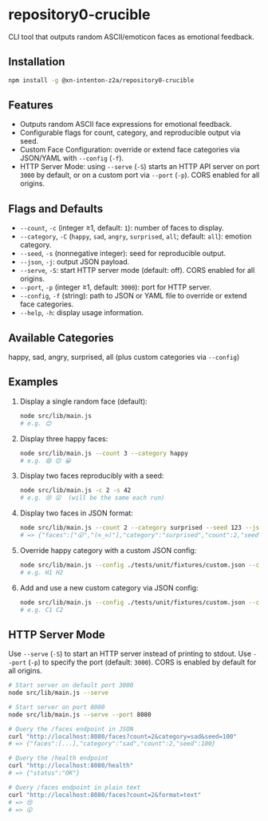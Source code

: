 # repository0-crucible

CLI tool that outputs random ASCII/emoticon faces as emotional feedback.

## Installation

```bash
npm install -g @xn-intenton-z2a/repository0-crucible
```

## Features

- Outputs random ASCII face expressions for emotional feedback.
- Configurable flags for count, category, and reproducible output via seed.
- Custom Face Configuration: override or extend face categories via JSON/YAML with `--config` (`-f`).
- HTTP Server Mode: using `--serve` (`-S`) starts an HTTP API server on port `3000` by default, or on a custom port via `--port` (`-p`). CORS enabled for all origins.

## Flags and Defaults

- `--count`, `-c` (integer ≥1, default: `1`): number of faces to display.
- `--category`, `-C` (`happy`, `sad`, `angry`, `surprised`, `all`; default: `all`): emotion category.
- `--seed`, `-s` (nonnegative integer): seed for reproducible output.
- `--json`, `-j`: output JSON payload.
- `--serve`, `-S`: start HTTP server mode (default: off). CORS enabled for all origins.
- `--port`, `-p` (integer ≥1, default: `3000`): port for HTTP server.
- `--config`, `-f` (string): path to JSON or YAML file to override or extend face categories.
- `--help`, `-h`: display usage information.

## Available Categories

happy, sad, angry, surprised, all (plus custom categories via `--config`)

## Examples

1. Display a single random face (default):

   ```bash
   node src/lib/main.js
   # e.g. 😊
   ```

2. Display three happy faces:

   ```bash
   node src/lib/main.js --count 3 --category happy
   # e.g. 😄 😊 😀
   ```

3. Display two faces reproducibly with a seed:

   ```bash
   node src/lib/main.js -c 2 -s 42
   # e.g. 😢 😮  (will be the same each run)
   ```

4. Display two faces in JSON format:

   ```bash
   node src/lib/main.js --count 2 --category surprised --seed 123 --json
   # => {"faces":["😮","(⊙_⊙)"],"category":"surprised","count":2,"seed":123}
   ```

5. Override happy category with a custom JSON config:

   ```bash
   node src/lib/main.js --config ./tests/unit/fixtures/custom.json --category happy --count 2
   # e.g. H1 H2
   ```

6. Add and use a new custom category via JSON config:

   ```bash
   node src/lib/main.js --config ./tests/unit/fixtures/custom.json --category custom --count 2
   # e.g. C1 C2
   ```

## HTTP Server Mode

Use `--serve` (`-S`) to start an HTTP server instead of printing to stdout. Use `--port` (`-p`) to specify the port (default: `3000`). CORS is enabled by default for all origins.

```bash
# Start server on default port 3000
node src/lib/main.js --serve

# Start server on port 8080
node src/lib/main.js --serve --port 8080

# Query the /faces endpoint in JSON
curl "http://localhost:8080/faces?count=2&category=sad&seed=100"
# => {"faces":[...],"category":"sad","count":2,"seed":100}

# Query the /health endpoint
curl "http://localhost:8080/health"
# => {"status":"OK"}

# Query /faces endpoint in plain text
curl "http://localhost:8080/faces?count=2&format=text"
# => 😢
# => 😮
```